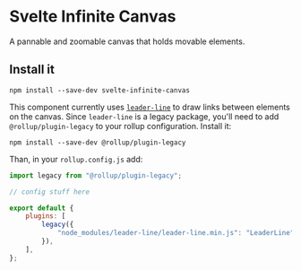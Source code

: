 # Svelte Infinite Canvas

A pannable and zoomable canvas that holds movable elements.

## Install it

```
npm install --save-dev svelte-infinite-canvas
```

This component currently uses [`leader-line`](https://github.com/anseki/leader-line) to draw links between elements on the canvas. Since `leader-line` is a legacy package, you'll need to add `@rollup/plugin-legacy` to your rollup configuration. Install it:

```
npm install --save-dev @rollup/plugin-legacy
```

Than, in your `rollup.config.js` add:

```js
import legacy from "@rollup/plugin-legacy";

// config stuff here

export default {
    plugins: [
        legacy({
            "node_modules/leader-line/leader-line.min.js": "LeaderLine",
        }),
    ],
};
```
